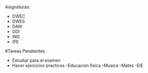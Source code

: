 Asignaturas:
- DWEC
- DWES
- DAW
- DDI
- ING 
- IPE

#Tareas Pendientes
- Estudiar para el examen
- Hacer ejercicios practicos
-Educacion fisica
-Musica
-Mates
-EIE
